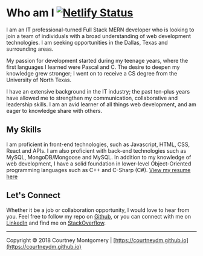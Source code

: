 <!-- ><img src="https://github.com/CourtneyDM/courtneydm.tech/blob/master/public/assets/images/profile.JPG" alt="Courtney Montgomery Profile Pic" width="250px"/> -->

# Who am I [![Netlify Status](https://api.netlify.com/api/v1/badges/4bf527cd-9643-4162-9e13-8583cbdfddb6/deploy-status)](https://app.netlify.com/sites/courtneydm/deploys)

I am an IT professional-turned Full Stack MERN developer who is looking to join a team of individuals with a broad understanding of web development technologies. I am seeking opportunities in the Dallas, Texas and surrounding areas.

My passion for development started during my teenage years, where the first languages I learned were Pascal and C. The desire to deepen my knowledge grew stronger; I went on to receive a CS degree from the University of North Texas.

I have an extensive background in the IT industry; the past ten-plus years have allowed me to strengthen my communication, collaborative and leadership skills. I am an avid learner of all things web development, and am eager to knowledge share with others.

## My Skills

I am proficient in front-end technologies, such as Javascript, HTML, CSS, React and APIs. I am also proficient with back-end technologies such as MySQL, MongoDB/Mongoose and MySQL. In addition to my knowledge of web development, I have a solid foundation in lower-level Object-Oriented programming languages such as C++ and C-Sharp (C#). [View my resume here](https://drive.google.com/open?id=1JauLYHSuZXDIhKJvuvre7jwppgVL0H7N)

## Let's Connect

Whether it be a job or collaboration opportunity, I would love to hear from you. Feel free to follow my repo on [Github](https://github.com/courtneydm), or you can connect with me on [LinkedIn](https://www.linkedin.com/in/courtneydm) and find me on [StackOverflow](https://stackoverflow.com/users/8827802/courtney-m).

---

Copyright &copy; 2018 Courtney Montgomery | [https://courtneydm.github.io](https://courtneydm.github.io)
